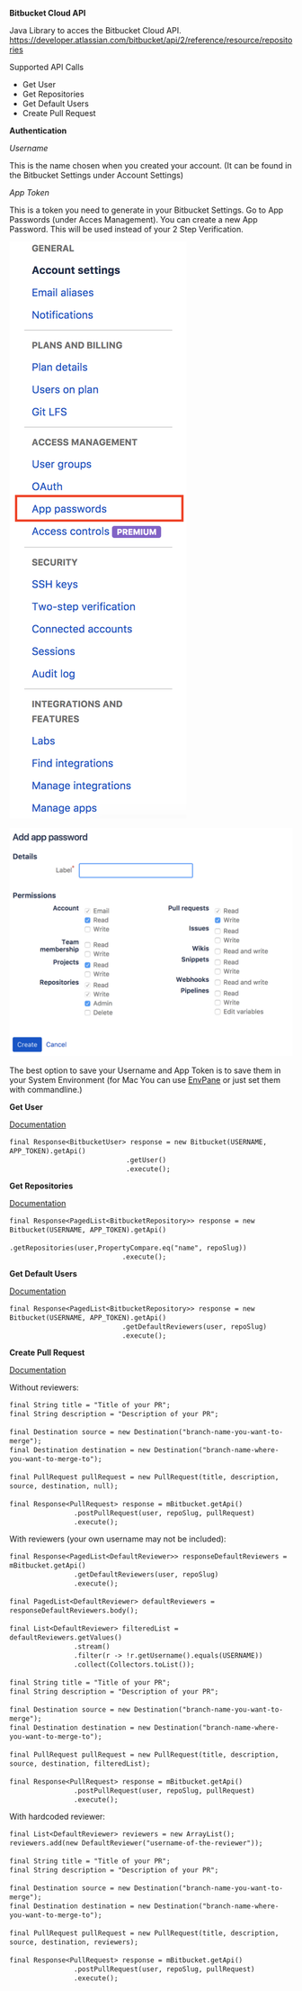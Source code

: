 **Bitbucket Cloud API**

Java Library to acces the Bitbucket Cloud API.
<br/>
https://developer.atlassian.com/bitbucket/api/2/reference/resource/repositories

Supported API Calls
- Get User
- Get Repositories
- Get Default Users
- Create Pull Request

**Authentication**

_Username_

This is the name chosen when you created your account. (It can be found in the Bitbucket Settings under Account Settings)

_App Token_

This is a token you need to generate in your Bitbucket Settings. Go to App Passwords (under Acces Management). You can create a new App Password. This will be used instead of your 2 Step Verification.

![settings](img/app-token-settings.png)

![settings-config](img/app-token-settings-config.png)

The best option to save your Username and App Token is to save them in your System Environment (for Mac You can use [EnvPane](https://github.com/hschmidt/EnvPane) or just set them with commandline.)

**Get User**

[Documentation](https://developer.atlassian.com/bitbucket/api/2/reference/resource/user)

```
final Response<BitbucketUser> response = new Bitbucket(USERNAME, APP_TOKEN).getApi()
                             .getUser()
                             .execute();
```

**Get Repositories**

[Documentation](https://developer.atlassian.com/bitbucket/api/2/reference/resource/repositories/%7Busername%7D)

```
final Response<PagedList<BitbucketRepository>> response = new Bitbucket(USERNAME, APP_TOKEN).getApi()
                            .getRepositories(user,PropertyCompare.eq("name", repoSlug))
                            .execute();
```

**Get Default Users**

[Documentation](https://developer.atlassian.com/bitbucket/api/2/reference/resource/repositories/%7Busername%7D/%7Brepo_slug%7D/default-reviewers)

```
final Response<PagedList<BitbucketRepository>> response = new Bitbucket(USERNAME, APP_TOKEN).getApi()
                            .getDefaultReviewers(user, repoSlug)
                            .execute();
```

**Create Pull Request**

[Documentation](https://developer.atlassian.com/bitbucket/api/2/reference/resource/repositories/%7Busername%7D/%7Brepo_slug%7D/pullrequests#post)

Without reviewers:
```
final String title = "Title of your PR";
final String description = "Description of your PR";

final Destination source = new Destination("branch-name-you-want-to-merge");
final Destination destination = new Destination("branch-name-where-you-want-to-merge-to");

final PullRequest pullRequest = new PullRequest(title, description, source, destination, null);

final Response<PullRequest> response = mBitbucket.getApi()
                .postPullRequest(user, repoSlug, pullRequest)
                .execute();
```

With reviewers (your own username may not be included):
```
final Response<PagedList<DefaultReviewer>> responseDefaultReviewers = mBitbucket.getApi()
                .getDefaultReviewers(user, repoSlug)
                .execute();
                
final PagedList<DefaultReviewer> defaultReviewers = responseDefaultReviewers.body();

final List<DefaultReviewer> filteredList = defaultReviewers.getValues()
                .stream()
                .filter(r -> !r.getUsername().equals(USERNAME))
                .collect(Collectors.toList());

final String title = "Title of your PR";
final String description = "Description of your PR";

final Destination source = new Destination("branch-name-you-want-to-merge");
final Destination destination = new Destination("branch-name-where-you-want-to-merge-to");

final PullRequest pullRequest = new PullRequest(title, description, source, destination, filteredList);

final Response<PullRequest> response = mBitbucket.getApi()
                .postPullRequest(user, repoSlug, pullRequest)
                .execute();
```


With hardcoded reviewer:
```
final List<DefaultReviewer> reviewers = new ArrayList();
reviewers.add(new DefaultReviewer("username-of-the-reviewer"));

final String title = "Title of your PR";
final String description = "Description of your PR";

final Destination source = new Destination("branch-name-you-want-to-merge");
final Destination destination = new Destination("branch-name-where-you-want-to-merge-to");

final PullRequest pullRequest = new PullRequest(title, description, source, destination, reviewers);

final Response<PullRequest> response = mBitbucket.getApi()
                .postPullRequest(user, repoSlug, pullRequest)
                .execute();
```
